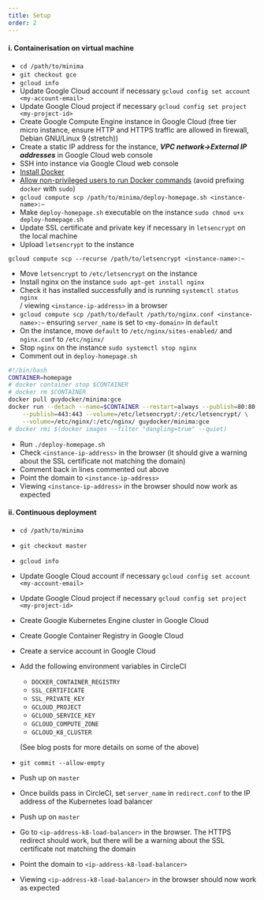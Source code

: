 ```yaml
---
title: Setup
order: 2
---
```


#### i. Containerisation on virtual machine

- `cd /path/to/minima`
- `git checkout gce`
- `gcloud info`
- Update Google Cloud account if necessary `gcloud config set account <my-account-email>`
- Update Google Cloud project if necessary `gcloud config set project <my-project-id>`
- Create Google Compute Engine instance in Google Cloud (free tier micro 
instance, ensure HTTP and HTTPS traffic are allowed in firewall, 
Debian GNU/Linux 9 (stretch))
- Create a static IP address for the instance, **_VPC network->External IP
addresses_** in Google Cloud web console
- SSH into instance via Google Cloud web console
- [Install Docker](https://docs.docker.com/install/linux/docker-ce/debian/#install-docker-ce-1)
- [Allow non-privileged users to run Docker commands](https://docs.docker.com/install/linux/linux-postinstall/)
 (avoid prefixing `docker` with `sudo`)
- `gcloud compute scp /path/to/minima/deploy-homepage.sh <instance-name>:~`
- Make `deploy-homepage.sh` executable on the instance `sudo chmod u+x deploy-homepage.sh`
- Update SSL certificate and private key if necessary in `letsencrypt` 
on the local machine
- Upload `letsencrypt` to the instance
```
gcloud compute scp --recurse /path/to/letsencrypt <instance-name>:~
```
- Move `letsencrypt` to `/etc/letsencrypt` on the instance
- Install nginx on the instance `sudo apt-get install nginx`
- Check it has installed successfully and is running `systemctl status nginx`  
/ viewing `<instance-ip-address>` in a browser
- `gcloud compute scp /path/to/default /path/to/nginx.conf <instance-name>:~` 
ensuring `server_name` is set to `<my-domain>` in `default`
- On the instance, move `default` to `/etc/nginx/sites-enabled/` and 
`nginx.conf` to `/etc/nginx/`
- Stop `nginx` on the instance `sudo systemctl stop nginx`
- Comment out in `deploy-homepage.sh`
```bash
#!/bin/bash
CONTAINER=homepage
# docker container stop $CONTAINER
# docker rm $CONTAINER
docker pull guydocker/minima:gce
docker run --detach --name=$CONTAINER --restart=always --publish=80:80 \
	--publish=443:443 --volume=/etc/letsencrypt/:/etc/letsencrypt/ \
	--volume=/etc/nginx/:/etc/nginx/ guydocker/minima:gce
# docker rmi $(docker images --filter "dangling=true" --quiet)
```
- Run `./deploy-homepage.sh`
- Check `<instance-ip-address>` in the browser (it should give a warning 
about the SSL certificate not matching the domain)
- Comment back in lines commented out above
- Point the domain to `<instance-ip-address>`
- Viewing `<instance-ip-address>` in the browser should now work as expected

#### ii. Continuous deployment

- `cd /path/to/minima`
- `git checkout master`
- `gcloud info`
- Update Google Cloud account if necessary `gcloud config set account <my-account-email>`
- Update Google Cloud project if necessary `gcloud config set project <my-project-id>`
- Create Google Kubernetes Engine cluster in Google Cloud
- Create Google Container Registry in Google Cloud
- Create a service account in Google Cloud
- Add the following environment variables in CircleCI
    - `DOCKER_CONTAINER_REGISTRY`
    - `SSL_CERTIFICATE`
    - `SSL_PRIVATE_KEY`
    - `GCLOUD_PROJECT`
    - `GCLOUD_SERVICE_KEY`
    - `GCLOUD_COMPUTE_ZONE`
    - `GCLOUD_K8_CLUSTER`
    
    (See blog posts for more details on some of the above)
- `git commit --allow-empty`
- Push up on `master`
- Once builds pass in CircleCI, set `server_name` in `redirect.conf` to the 
IP address of the Kubernetes load balancer
- Push up on `master`
- Go to `<ip-address-k8-load-balancer>` in the browser. The HTTPS redirect 
should work, but there will be a warning about the SSL certificate not 
matching the domain
- Point the domain to `<ip-address-k8-load-balancer>`
- Viewing `<ip-address-k8-load-balancer>` in the browser should now work as 
expected

